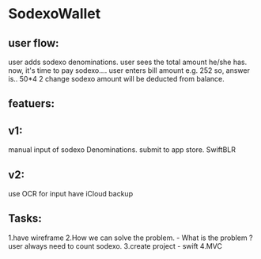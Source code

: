 # SodexoWallet


user flow:
---------
user adds sodexo denominations.
user sees the total amount he/she has.
now, it's time to pay sodexo....
user enters bill amount e.g. 252
so, answer is..
50*4
2 change
sodexo amount will be deducted from balance.

featuers:
--------
v1:
--
manual input of sodexo Denominations.
submit to app store. SwiftBLR

v2:
--
use OCR for input
have iCloud backup


Tasks:
-----
1.have wireframe
2.How we can solve the problem. - What is the problem ? user always need to count sodexo.
3.create project - swift
4.MVC
